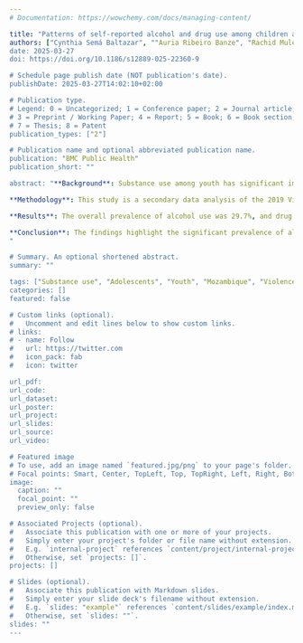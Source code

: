 ```yaml
---
# Documentation: https://wowchemy.com/docs/managing-content/

title: "Patterns of self-reported alcohol and drug use among children and youth: Mozambique violence against children survey (VACS) 2019"
authors: ["Cynthia Semá Baltazar", ""Auria Ribeiro Banze", "Rachid Muleia"]
date: 2025-03-27
doi: https://doi.org/10.1186/s12889-025-22360-9

# Schedule page publish date (NOT publication's date).
publishDate: 2025-03-27T14:02:10+02:00

# Publication type.
# Legend: 0 = Uncategorized; 1 = Conference paper; 2 = Journal article;
# 3 = Preprint / Working Paper; 4 = Report; 5 = Book; 6 = Book section;
# 7 = Thesis; 8 = Patent
publication_types: ["2"]

# Publication name and optional abbreviated publication name.
publication: "BMC Public Health"
publication_short: ""

abstract: "**Background**: Substance use among youth has significant implications for health, development, and society. In Mozambique, where youth form a large segment of the population, understanding the prevalence and factors associated with alcohol and drug use is essential for effective public health strategies. This study aimed to assess the prevalence and factors associated with alcohol and drug use among adolescents and young adults in Mozambique. <br/>

**Methodology**: This study is a secondary data analysis of the 2019 Violence Against Children Survey (VACS), a nationally representative cross-sectional survey targeting individuals aged 13–24 years. Data collection were collected using face-to-face interviews with a structured questionnaire. The analysis focused on the prevalence and patterns of self-reported alcohol and drug use and identified potential socio demographic and behavioral factors associated with substance use among the youth. <br/>

**Results**: The overall prevalence of alcohol use was 29.7%, and drug use was 22.5%. Among individuals aged 18–24 years, alcohol use was significantly higher (aOR=3.8, 95% CI: 2.9–4.9, p < 0.001) compared to those aged 13–17 years, while drug use followed a similar pattern (aOR=2.4, 95% CI: 1.6–3.5, p <0.001). Gender differences were observed, with females being significantly less likely to report drug use (aOR = 0.5, p < 0.001). Marital status was associated with a lower likelihood of alcohol use, as married or cohabiting individuals reported less alcohol use (aOR = 0.6, p < 0.001). Higher educational attainment was associated with an increased likelihood of alcohol use (aOR = 1.8, p < 0.001). Employment in the past 12 months was protective against both alcohol (aOR = 0.7, p < 0.001) and drug use (aOR = 0.7, p = 0.014). Notably, those who experienced sexual violence in childhood were less likely to consume alcohol (aOR = 0.4, p < 0.001) and use drugs (aOR = 0.5, p = 0.004), while those whose first sexual intercourse was pressured or forced were more likely to engage in substance use. <br/>

**Conclusion**: The findings highlight the significant prevalence of alcohol and drug use among adolescents and young adults in Mozambique, with notable socio-demographic and behavioral disparities. Factors such as age, gender, marital status, educational attainment, and employment status influence substance use patterns. Additionally, traumatic experiences, including childhood sexual violence and forced or pressured first sexual intercourse, play a complex role in shaping substance use behaviors. These findings emphasize the need for integrated public health interventions that address prevention, mental health support, and socio-economic disparities to reduce substance use and promote the well-being of Mozambique’s youth.
"

# Summary. An optional shortened abstract.
summary: ""

tags: ["Substance use", "Adolescents", "Youth", "Mozambique", "Violence against children survey (VACS)"]
categories: []
featured: false

# Custom links (optional).
#   Uncomment and edit lines below to show custom links.
# links:
# - name: Follow
#   url: https://twitter.com
#   icon_pack: fab
#   icon: twitter

url_pdf:
url_code:
url_dataset:
url_poster:
url_project:
url_slides:
url_source:
url_video:

# Featured image
# To use, add an image named `featured.jpg/png` to your page's folder. 
# Focal points: Smart, Center, TopLeft, Top, TopRight, Left, Right, BottomLeft, Bottom, BottomRight.
image:
  caption: ""
  focal_point: ""
  preview_only: false

# Associated Projects (optional).
#   Associate this publication with one or more of your projects.
#   Simply enter your project's folder or file name without extension.
#   E.g. `internal-project` references `content/project/internal-project/index.md`.
#   Otherwise, set `projects: []`.
projects: []

# Slides (optional).
#   Associate this publication with Markdown slides.
#   Simply enter your slide deck's filename without extension.
#   E.g. `slides: "example"` references `content/slides/example/index.md`.
#   Otherwise, set `slides: ""`.
slides: ""
---
```

